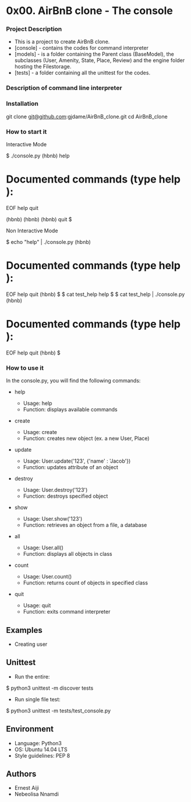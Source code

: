 # 0x00. AirBnB clone - The console
### Project Description
   - This is a project to create AirBnB clone.
   - [console] - contains the codes for command interpreter
   - [models] - is a folder containing the Parent class (BaseModel), the subclasses (User, Amenity, State, Place, Review) and the engine folder hosting the Filestorage.
   - [tests] - a folder containing all the unittest for the codes.
### Description of command line interpreter
### Installation
git clone git@github.com:gjdame/AirBnB_clone.git cd AirBnB_clone

### How to start it
Interactive Mode

$ ./console.py (hbnb) help

# Documented commands (type help ):
EOF help quit

(hbnb) (hbnb) (hbnb) quit $

Non Interactive Mode

$ echo "help" | ./console.py (hbnb)

# Documented commands (type help ):
EOF help quit (hbnb) $ $ cat test_help help $ $ cat test_help | ./console.py (hbnb)

# Documented commands (type help ):
EOF help quit (hbnb) $

### How to use it
In the console.py, you will find the following commands:

   - help

        - Usage: help
        - Function: displays available commands
  
   - create

        - Usage: create
        - Function: creates new object (ex. a new User, Place)
  
   - update

        - Usage: User.update('123', {'name' : 'Jacob'})
        - Function: updates attribute of an object

   - destroy

        - Usage: User.destroy('123')
        - Function: destroys specified object

   - show

        - Usage: User.show('123')
        - Function: retrieves an object from a file, a database

   - all

        - Usage: User.all()
        - Function: displays all objects in class

   - count

        - Usage: User.count()
        - Function: returns count of objects in specified class

   - quit

        - Usage: quit
        - Function: exits command interpreter
## Examples

   - Creating user

## Unittest
    
   - Run the entire:

$ python3 unittest -m discover tests

   - Run single file test:

$ python3 unittest -m tests/test_console.py

## Environment

   - Language: Python3
   - OS: Ubuntu 14.04 LTS
   - Style guidelines: PEP 8

## Authors
   - Ernest Aiji
   - Nebeolisa Nnamdi
